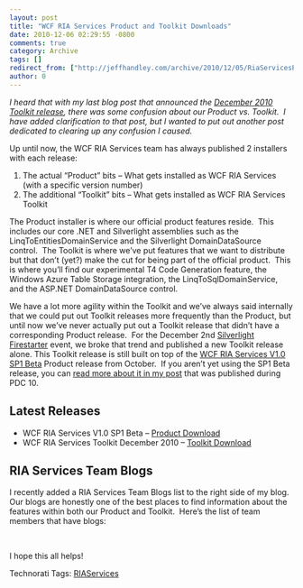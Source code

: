 ```yaml
---
layout: post
title: "WCF RIA Services Product and Toolkit Downloads"
date: 2010-12-06 02:29:55 -0800
comments: true
category: Archive
tags: []
redirect_from: ["http://jeffhandley.com/archive/2010/12/05/RiaServicesProductAndToolkit", "http://jeffhandley.com/archive/2010/12/05/riaservicesproductandtoolkit"]
author: 0
---
```

<!-- more -->
<p><em>I heard that with my last blog post that announced the <a href="/archive/2010/12/02/ToolkitDecember2010.aspx" target="_blank">December 2010 Toolkit release</a>, there was some confusion about our Product vs. Toolkit.  I have added clarification to that post, but I wanted to put out another post dedicated to clearing up any confusion I caused.</em></p>  <p>Up until now, the WCF RIA Services team has always published 2 installers with each release:</p>  <ol>   <li>The actual “Product” bits – What gets installed as WCF RIA Services (with a specific version number) </li>    <li>The additional “Toolkit” bits – What gets installed as WCF RIA Services Toolkit </li> </ol>  <p>The Product installer is where our official product features reside.  This includes our core .NET and Silverlight assemblies such as the LinqToEntitiesDomainService and the Silverlight DomainDataSource control.  The Toolkit is where we’ve put features that we want to distribute but that don’t (yet?) make the cut for being part of the official product.  This is where you’ll find our experimental T4 Code Generation feature, the Windows Azure Table Storage integration, the LinqToSqlDomainService, and the ASP.NET DomainDataSource control.</p>  <p>We have a lot more agility within the Toolkit and we’ve always said internally that we could put out Toolkit releases more frequently than the Product, but until now we’ve never actually put out a Toolkit release that didn’t have a corresponding Product release.  For the December 2nd <a href="http://www.silverlight.net/news/events/firestarter/">Silverlight Firestarter</a> event, we broke that trend and published a new Toolkit release alone. This Toolkit release is still built on top of the <a href="http://go.microsoft.com/fwlink/?LinkId=205085">WCF RIA Services V1.0 SP1 Beta</a> Product release from October.  If you aren’t yet using the SP1 Beta release, you can <a href="http://jeffhandley.com/archive/2010/10/27/RiaServicesV1SP1Beta.aspx">read more about it in my post</a> that was published during PDC 10.</p>  <h2>Latest Releases</h2>  <ul>   <li>WCF RIA Services V1.0 SP1 Beta – <a href="http://go.microsoft.com/fwlink/?LinkId=205085">Product Download</a> </li>    <li>WCF RIA Services Toolkit December 2010 – <a href="http://go.microsoft.com/fwlink/?LinkID=205088">Toolkit Download</a> </li> </ul>  <h2>RIA Services Team Blogs</h2>  <p>I recently added a RIA Services Team Blogs list to the right side of my blog.  Our blogs are honestly one of the best places to find information about the features within both our Product and Toolkit.  Here’s the list of team members that have blogs:</p> <script type="text/javascript" src="http://www.google.com/reader/ui/publisher-en.js"></script><script type="text/javascript" src="http://www.google.com/reader/public/javascript-sub/user/13514933299389433316/label/RIAServices?callback=GRC_p(%7Bc%3A%22-%22%2Ct%3A%22%22%2Cb%3A%22true%22%7D)%3Bnew%20GRC"></script>  <p> </p>  <p>I hope this all helps!</p>  <div style="padding-bottom: 0px; margin: 0px; padding-left: 0px; padding-right: 0px; display: inline; float: none; padding-top: 0px" id="scid:0767317B-992E-4b12-91E0-4F059A8CECA8:019fcac5-3bfc-4cda-a866-e73c9a225ab0" class="wlWriterEditableSmartContent">Technorati Tags: <a href="http://technorati.com/tags/RIAServices" rel="tag">RIAServices</a></div>

